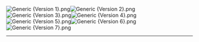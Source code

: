 ![Generic {Version 1}.png](https://raw.githubusercontent.com/Klokinator/FE-Repo/main/Portrait%20Repository/Generic%20Characters%20(Villagers,%20Goons,%20and%20Loons)/Flasuban's%20Generic%20Male%20and%20Female%20Soldiers%20(Tactile%20Format)%20%5BF2E%5D/Generic%20(Version%201).png "Generic {Version 1}.png")![Generic {Version 2}.png](https://raw.githubusercontent.com/Klokinator/FE-Repo/main/Portrait%20Repository/Generic%20Characters%20(Villagers,%20Goons,%20and%20Loons)/Flasuban's%20Generic%20Male%20and%20Female%20Soldiers%20(Tactile%20Format)%20%5BF2E%5D/Generic%20(Version%202).png "Generic {Version 2}.png")![Generic {Version 3}.png](https://raw.githubusercontent.com/Klokinator/FE-Repo/main/Portrait%20Repository/Generic%20Characters%20(Villagers,%20Goons,%20and%20Loons)/Flasuban's%20Generic%20Male%20and%20Female%20Soldiers%20(Tactile%20Format)%20%5BF2E%5D/Generic%20(Version%203).png "Generic {Version 3}.png")![Generic {Version 4}.png](https://raw.githubusercontent.com/Klokinator/FE-Repo/main/Portrait%20Repository/Generic%20Characters%20(Villagers,%20Goons,%20and%20Loons)/Flasuban's%20Generic%20Male%20and%20Female%20Soldiers%20(Tactile%20Format)%20%5BF2E%5D/Generic%20(Version%204).png "Generic {Version 4}.png")![Generic {Version 5}.png](https://raw.githubusercontent.com/Klokinator/FE-Repo/main/Portrait%20Repository/Generic%20Characters%20(Villagers,%20Goons,%20and%20Loons)/Flasuban's%20Generic%20Male%20and%20Female%20Soldiers%20(Tactile%20Format)%20%5BF2E%5D/Generic%20(Version%205).png "Generic {Version 5}.png")![Generic {Version 6}.png](https://raw.githubusercontent.com/Klokinator/FE-Repo/main/Portrait%20Repository/Generic%20Characters%20(Villagers,%20Goons,%20and%20Loons)/Flasuban's%20Generic%20Male%20and%20Female%20Soldiers%20(Tactile%20Format)%20%5BF2E%5D/Generic%20(Version%206).png "Generic {Version 6}.png")![Generic {Version 7}.png](https://raw.githubusercontent.com/Klokinator/FE-Repo/main/Portrait%20Repository/Generic%20Characters%20(Villagers,%20Goons,%20and%20Loons)/Flasuban's%20Generic%20Male%20and%20Female%20Soldiers%20(Tactile%20Format)%20%5BF2E%5D/Generic%20(Version%207).png "Generic {Version 7}.png")



----

